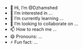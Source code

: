 - 👋 Hi, I’m @Dzhamshed
- 👀 I’m interested in ...
- 🌱 I’m currently learning ...
- 💞️ I’m looking to collaborate on ...
- 📫 How to reach me ...
- 😄 Pronouns: ...
- ⚡ Fun fact: ...

<!---
Dzhamshed/Dzhamshed is a ✨ special ✨ repository because its `README.md` (this file) appears on your GitHub profile.
You can click the Preview link to take a look at your changes.
--->
